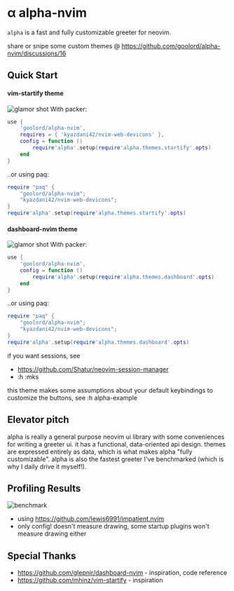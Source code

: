 # α alpha-nvim
`alpha` is a fast and fully customizable greeter for neovim.

share or snipe some custom themes @ https://github.com/goolord/alpha-nvim/discussions/16

## Quick Start
#### vim-startify theme
![glamor shot](https://user-images.githubusercontent.com/24906808/133367667-0f73e9e1-ea75-46d1-8e1b-ff0ecfeafeb1.png)
With packer:
```lua
use {
    'goolord/alpha-nvim',
    requires = { 'kyazdani42/nvim-web-devicons' },
    config = function ()
        require'alpha'.setup(require'alpha.themes.startify'.opts)
    end
}
```
..or using paq:
```lua
require "paq" {
    "goolord/alpha-nvim";
    "kyazdani42/nvim-web-devicons";
}
require'alpha'.setup(require'alpha.themes.startify'.opts)
```
#### dashboard-nvim theme
![glamor shot](https://user-images.githubusercontent.com/24906808/132604236-4f20adc4-706c-49b4-b473-ebfd6a7f0784.png)
With packer:
```lua
use {
    'goolord/alpha-nvim',
    config = function ()
        require'alpha'.setup(require'alpha.themes.dashboard'.opts)
    end
}
```
..or using paq:
```lua
require "paq" {
    "goolord/alpha-nvim";
    "kyazdani42/nvim-web-devicons";
}
require'alpha'.setup(require'alpha.themes.dashboard'.opts)
```
if you want sessions, see 
- https://github.com/Shatur/neovim-session-manager
- :h :mks

this theme makes some assumptions about your default keybindings
to customize the buttons, see :h alpha-example

## Elevator pitch
alpha is really a general purpose neovim ui library with some conveniences for writing a greeter ui.
it has a functional, data-oriented api design. themes are expressed entirely as data, which is what makes
alpha "fully customizable". alpha is also the fastest greeter I've benchmarked (which is why I daily drive it myself!).

## Profiling Results
![benchmark](https://user-images.githubusercontent.com/24906808/131830001-31523c86-fee2-4f90-b23d-4bd1e152a385.png)
- using https://github.com/lewis6991/impatient.nvim
- only config! doesn't measure drawing, some startup plugins won't measure drawing either

## Special Thanks
- https://github.com/glepnir/dashboard-nvim - inspiration, code reference
- https://github.com/mhinz/vim-startify     - inspiration
